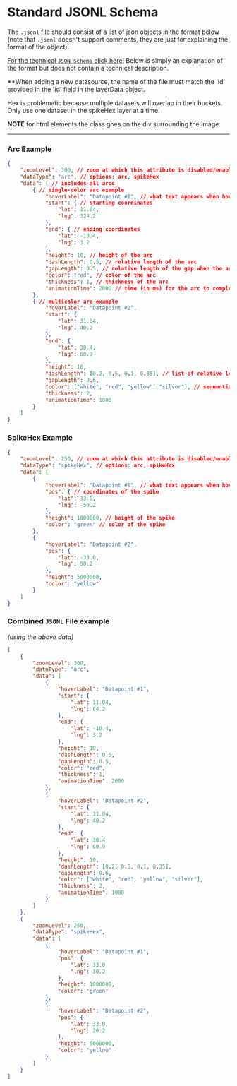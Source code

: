 # Standard JSONL Schema

The `.jsonl` file should consist of a list of json objects in the format below (note that `.jsonl` doesn't support comments, they are just for explaining the format of the object).

[For the technical `JSON Schema` click here!](./dev/ThreeJS/jsonSchema.json) Below is simply an explanation of the format but does not contain a technical description.

**When adding a new datasource, the name of the file must match the 'id' provided in the 'id' field in the layerData object.

Hex is problematic because multiple datasets will overlap in their buckets. Only use one dataset in the spikeHex layer at a time.

**NOTE** for html elements the class goes on the div surrounding the image

---

### Arc Example

```json
{
    "zoomLevel": 300, // zoom at which this attribute is disabled/enabled
    "dataType": "arc", // options: arc, spikeHex
    "data": [ // includes all arcs
        { // single-color arc example
            "hoverLabel": "Datapoint #1", // what text appears when hovering over this arc
            "start": { // starting coordinates
                "lat": 11.04,
                "lng": 324.2
            },
            "end": { // ending coordinates
                "lat": -10.4,
                "lng": 3.2
            },
            "height": 10, // height of the arc
            "dashLength": 0.5, // relative length of the arc
            "gapLength": 0.5, // relative length of the gap when the arc is not displaed
            "color": "red", // color of the arc
            "thickness": 1, // thickness of the arc
            "animationTime": 2000 // time (in ms) for the arc to complete one cycle
        },
        { // multicolor arc example
            "hoverLabel": "Datapoint #2",
            "start": {
                "lat": 31.04,
                "lng": 40.2
            },
            "end": {
                "lat": 30.4,
                "lng": 60.9
            },
            "height": 10,
            "dashLength": [0.2, 0.5, 0.1, 0.35], // list of relative lengths of the arcs, for each corresponding arc `color`
            "gapLength": 0.6,
            "color": ["white", "red", "yellow", "silver"], // sequential color of the arcs
            "thickness": 2,
            "animationTime": 1000
        }
    ]
}
```

### SpikeHex Example

```json
{
    "zoomLevel": 250, // zoom at which this attribute is disabled/enabled
    "dataType": "spikeHex", // options: arc, spikeHex
    "data": [
        {
            "hoverLabel": "Datapoint #1", // what text appears when hovering over this spike
            "pos": { // coordinates of the spike
                "lat": 33.0,
                "lng": -50.2
            },
            "height": 1000000, // height of the spike
            "color": "green" // color of the spike
        },
        {
            "hoverLabel": "Datapoint #2",
            "pos": {
                "lat": -33.0,
                "lng": 50.2
            },
            "height": 5000000,
            "color": "yellow"
        }
    ]
}
```

### Combined `JSONL` File example

*(using the above data)*

```json
[
    {
        "zoomLevel": 300,
        "dataType": "arc",
        "data": [
            {
                "hoverLabel": "Datapoint #1",
                "start": {
                    "lat": 11.04,
                    "lng": 84.2
                },
                "end": {
                    "lat": -10.4,
                    "lng": 3.2
                },
                "height": 10,
                "dashLength": 0.5,
                "gapLength": 0.5,
                "color": "red",
                "thickness": 1,
                "animationTime": 2000
            },
            {
                "hoverLabel": "Datapoint #2",
                "start": {
                    "lat": 31.04,
                    "lng": 40.2
                },
                "end": {
                    "lat": 30.4,
                    "lng": 60.9
                },
                "height": 10,
                "dashLength": [0.2, 0.5, 0.1, 0.35],
                "gapLength": 0.6,
                "color": ["white", "red", "yellow", "silver"],
                "thickness": 2,
                "animationTime": 1000
            }
        ]
    },
    {
        "zoomLevel": 250,
        "dataType": "spikeHex",
        "data": [
            {
                "hoverLabel": "Datapoint #1",
                "pos": {
                    "lat": 33.0,
                    "lng": 30.2
                },
                "height": 1000000,
                "color": "green"
            },
            {
                "hoverLabel": "Datapoint #2",
                "pos": {
                    "lat": 33.0,
                    "lng": 20.2
                },
                "height": 5000000,
                "color": "yellow"
            }
        ]
    }
]
```